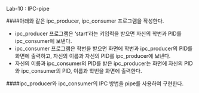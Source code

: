 Lab-10 : IPC-pipe

####아래와 같은 ipc_producer, ipc_consumer 프로그램을 작성한다. 
- ipc_producer 프로그램은 ‘start’라는 키입력을 받으면 자신의 학번과 PID를
ipc_consumer에 보낸다. 
- ipc_consumer 프로그램은 학번을 받으면 화면에 학번과 ipc_producer의 PID를 화면에
출력하고, 자신의 이름과 자신의 PID를 ipc_producer에 보낸다. 
- 자신의 이름과 ipc_consumer의 PID를 받은 ipc_producer는 화면에 자신의 PID와
  ipc_consumer의 PID, 이름과 학번을 화면에 출력한다. 
  
####ipc_producer와 ipc_consumer의 IPC 방법을 pipe를 사용하여 구현한다. 
